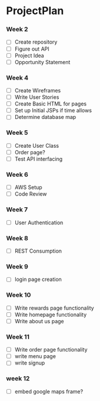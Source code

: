 # ProjectPlan
### Week 2
- [ ] Create repository
- [ ] Figure out API
- [ ] Project Idea 
- [ ] Opportunity Statement

### Week 4
- [ ] Create Wireframes
- [ ] Write User Stories
- [ ] Create Basic HTML for pages
- [ ] Set up Initial JSPs if time allows
- [ ] Determine database map
### Week 5
- [ ] Create User Class
- [ ] Order page?
- [ ] Test API interfacing

### Week 6
- [ ] AWS Setup
- [ ] Code Review

### Week 7
- [ ] User Authentication

### Week 8
- [ ] REST Consumption

### Week 9 
- [ ] login page creation

### Week 10
- [ ] Write rewards page functionality
- [ ] Write homepage functionality
- [ ] Write about us page

### Week 11
- [ ] Write order page functionality
- [ ] write menu page
- [ ] write signup 

### week 12
- [ ] embed google maps frame?


